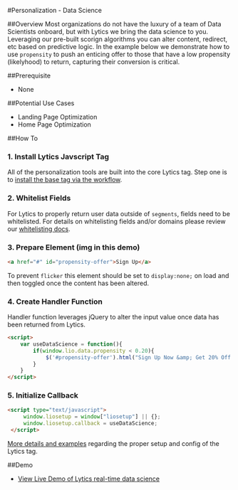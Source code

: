 #Personalization - Data Science

##Overview
Most organizations do not have the luxury of a team of Data Scientists onboard, but with Lytics we bring the data science to you. Leveraging our pre-built scorign algorithms you can alter content, redirect, etc based on predictive logic. In the example below we demonstrate how to use `propensity` to push an enticing offer to those that have a low propensity (likelyhood) to return, capturing their conversion is critical.
  
##Prerequisite
*  None

##Potential Use Cases
*  Landing Page Optimization
*  Home Page Optimization

##How To

### 1. Install Lytics Javscript Tag
All of the personalization tools are built into the core Lytics tag. Step one is to [install the base tag via the workflow](https://activate.getlytics.com/#/integrations/8075d31de91d41b084c23f3d7bbc4f28/action/7d646295b81940cc823e0683245716b4/setup).

### 2. Whitelist Fields
For Lytics to properly return user data outside of `segments`, fields need to be whitelisted. For details on whitelisting fields and/or domains please review our [whitelisting docs](../../core/whitelisting_fields.md).

### 3. Prepare Element (img in this demo)

```html
<a href="#" id="propensity-offer">Sign Up</a>
```
To prevent `flicker` this element should be set to `display:none;` on load and then toggled once the content has been altered.

### 4. Create Handler Function
Handler function leverages jQuery to alter the input value once data has been returned from Lytics.

```html
<script>
	var useDataScience = function(){
		if(window.lio.data.propensity < 0.20){
			$('#propensity-offer').html("Sign Up Now &amp; Get 20% Off Your Fees");
		}
	}
</script>
```

### 5. Initialize Callback
```html
<script type="text/javascript">
     window.liosetup = window["liosetup"] || {};
     window.liosetup.callback = useDataScience;
 </script>
```
[More details and examples](../../core/javascript_tag.md) regarding the proper setup and config of the Lytics tag.
    
##Demo
* [View Live Demo of Lytics real-time data science](http://example.getlytics.com:2000/personalization-datascience.html)